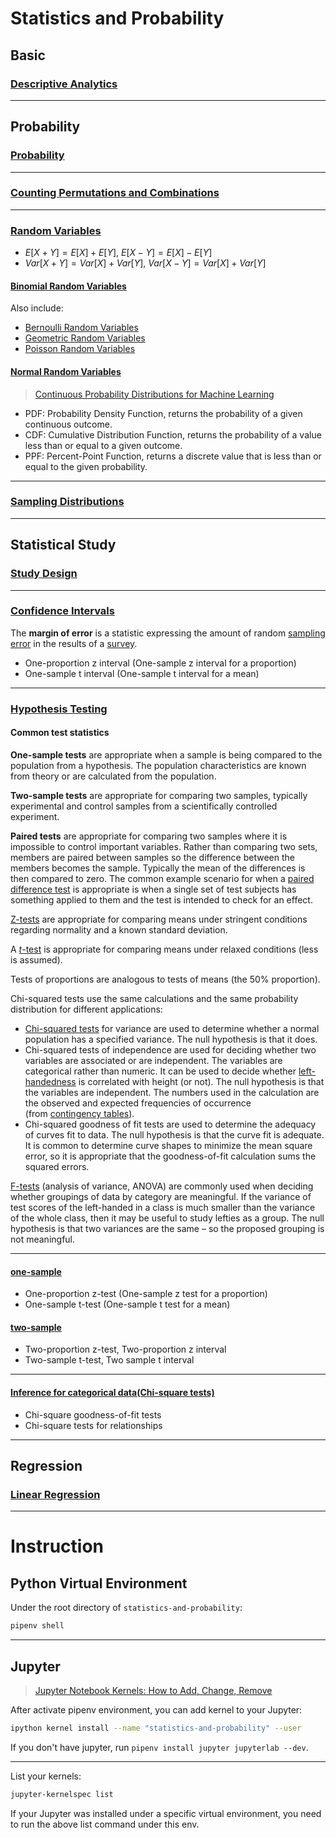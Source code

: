 # Statistics and Probability

## Basic

### [Descriptive Analytics](./descriptive_analytics.ipynb)

---

## Probability

### [Probability](./probability.ipynb)

---

### [Counting Permutations and Combinations](/.counting_permutations_and_combinations.ipynb)

---

### [Random Variables](./random_variables.ipynb)

- $E[X+Y] = E[X] + E[Y]$, $E[X-Y] = E[X] - E[Y]$
- $Var[X+Y] = Var[X] + Var[Y]$, $Var[X-Y] = Var[X] + Var[Y]$

#### [Binomial Random Variables](./binomial.ipynb)

Also include:
- [Bernoulli Random Variables](./binomial.ipynb)
- [Geometric Random Variables](./binomial.ipynb)
- [Poisson Random Variables](./binomial.ipynb)

#### [Normal Random Variables](./normal.ipynb)

> [Continuous Probability Distributions for Machine Learning](https://machinelearningmastery.com/continuous-probability-distributions-for-machine-learning/)

- PDF: Probability Density Function, returns the probability of a given continuous outcome.
- CDF: Cumulative Distribution Function, returns the probability of a value less than or equal to a given outcome.
- PPF: Percent-Point Function, returns a discrete value that is less than or equal to the given probability.

---

### [Sampling Distributions](./smapling_distributions.ipynb)

---

## Statistical Study

### [Study Design](./study_design.ipynb)

---

### [Confidence Intervals](./confidence_intervals.ipynb)

The **margin of error** is a statistic expressing the amount of random [sampling error](https://en.wikipedia.org/wiki/Sampling_error "Sampling error") in the results of a [survey](https://en.wikipedia.org/wiki/Statistical_survey "Statistical survey").

- One-proportion z interval (One-sample z interval for a proportion)
- One-sample t interval (One-sample t interval for a mean)

---

### [Hypothesis Testing](./hypothesis_testing.ipynb)

#### Common test statistics

**One-sample tests** are appropriate when a sample is being compared to the population from a hypothesis. The population characteristics are known from theory or are calculated from the population.

**Two-sample tests** are appropriate for comparing two samples, typically experimental and control samples from a scientifically controlled experiment.

**Paired tests** are appropriate for comparing two samples where it is impossible to control important variables. Rather than comparing two sets, members are paired between samples so the difference between the members becomes the sample. Typically the mean of the differences is then compared to zero. The common example scenario for when a [paired difference test](https://en.wikipedia.org/wiki/Paired_difference_test "Paired difference test") is appropriate is when a single set of test subjects has something applied to them and the test is intended to check for an effect.

[Z-tests](https://en.wikipedia.org/wiki/Z-test "Z-test") are appropriate for comparing means under stringent conditions regarding normality and a known standard deviation.

A [_t_-test](https://en.wikipedia.org/wiki/Student%27s_t-test "Student's t-test") is appropriate for comparing means under relaxed conditions (less is assumed).

Tests of proportions are analogous to tests of means (the 50% proportion).

Chi-squared tests use the same calculations and the same probability distribution for different applications:

-   [Chi-squared tests](https://en.wikipedia.org/wiki/Chi-squared_test "Chi-squared test") for variance are used to determine whether a normal population has a specified variance. The null hypothesis is that it does.
-   Chi-squared tests of independence are used for deciding whether two variables are associated or are independent. The variables are categorical rather than numeric. It can be used to decide whether [left-handedness](https://en.wikipedia.org/wiki/Left-handedness "Left-handedness") is correlated with height (or not). The null hypothesis is that the variables are independent. The numbers used in the calculation are the observed and expected frequencies of occurrence (from [contingency tables](https://en.wikipedia.org/wiki/Contingency_table "Contingency table")).
-   Chi-squared goodness of fit tests are used to determine the adequacy of curves fit to data. The null hypothesis is that the curve fit is adequate. It is common to determine curve shapes to minimize the mean square error, so it is appropriate that the goodness-of-fit calculation sums the squared errors.

[F-tests](https://en.wikipedia.org/wiki/F-test "F-test") (analysis of variance, ANOVA) are commonly used when deciding whether groupings of data by category are meaningful. If the variance of test scores of the left-handed in a class is much smaller than the variance of the whole class, then it may be useful to study lefties as a group. The null hypothesis is that two variances are the same – so the proposed grouping is not meaningful.

---

#### [one-sample](./one-sample.ipynb)

- One-proportion z-test (One-sample z test for a proportion)
- One-sample t-test (One-sample t test for a mean)

#### [two-sample](./two-sample.ipynb)

- Two-proportion z-test, Two-proportion z interval
- Two-sample t-test, Two sample t interval

---

#### [Inference for categorical data(Chi-square tests)](./chi-square_test.ipynb)

- Chi-square goodness-of-fit tests
- Chi-square tests for relationships

---

## Regression

### [Linear Regression](./linear_regression.ipynb)

---

# Instruction

## Python Virtual Environment

Under the root directory of `statistics-and-probability`:

```sh
pipenv shell
```

---

## Jupyter

> [Jupyter Notebook Kernels: How to Add, Change, Remove](https://queirozf.com/entries/jupyter-kernels-how-to-add-change-remove)

After activate pipenv environment, you can add kernel to your Jupyter:

```sh
ipython kernel install --name "statistics-and-probability" --user
```

If you don't have jupyter, run `pipenv install jupyter jupyterlab --dev`.

---

List your kernels:

```sh
jupyter-kernelspec list
```

If your Jupyter was installed under a specific virtual environment, you need to run the above list command under this env.